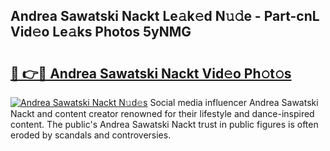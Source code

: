 ## Andrea Sawatski Nackt Le𝚊k𝚎d N𝚞𝚍e - Part-cnL Vid𝚎o Le𝚊ks Photos 5yNMG

# <h2><a href="http://fb510r7.evod.top/?m=Andrea+Sawatski+Nackt">🔗 👉🔴 Andrea Sawatski Nackt Vid𝚎o Ph𝚘t𝚘s</a></h2>

[![Andrea Sawatski Nackt N𝚞d𝚎s](https://i.imgur.com/8V9OHl7.gif)](http://fb510r7.evod.top/?m=Andrea+Sawatski+Nackt)
Social media influencer Andrea Sawatski Nackt and content creator renowned for their lifestyle and dance-inspired content. The public's Andrea Sawatski Nackt trust in public figures is often eroded by scandals and controversies. 
